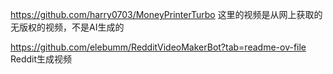 
https://github.com/harry0703/MoneyPrinterTurbo 这里的视频是从网上获取的无版权的视频，不是AI生成的



https://github.com/elebumm/RedditVideoMakerBot?tab=readme-ov-file  Reddit生成视频